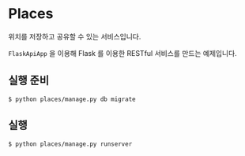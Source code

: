 # Places

위치를 저장하고 공유할 수 있는 서비스입니다.

`FlaskApiApp` 을 이용해 Flask 를 이용한 RESTful 서비스를 만드는 예제입니다.

## 실행 준비

```
$ python places/manage.py db migrate
```

## 실행 

```
$ python places/manage.py runserver
```